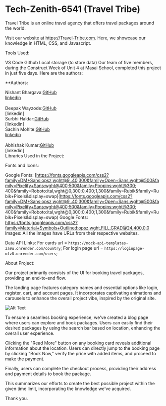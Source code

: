# Tech-Zenith-6541 (Travel Tribe)

Travel Tribe is an online travel agency that offers travel packages around the world.

Visit our website at https://Travel-Tribe.com. Here, we showcase our knowledge in HTML, CSS, and Javascript.

Tools Used:

VS Code
Github
Local storage (to store data)
Our team of five members, during the Construct Week of Unit 4 at Masai School, completed this project in just five days. Here are the authors:

\*\*Authors:<br>

Nishant Bhargava:[GitHub](https://github.com/Nishant6571)<br>
[linkedin](www.linkedin.com/in/nishant6571)<br>
<br>
Deepak Wayzode:[GitHub](https://github.com/sachin708)<br>
[linkedin]
<br>
Surbhi Haldar:[GitHub](https://github.com/sur-123-bhi)<br>
[linkedin]
<br>
Sachin Mohite:[GitHub](https://github.com/sachin708)<br>
[linkedin](https://www.linkedin.com/in/sachin-mohite-0893a7203/)<br>
<br>
Abhishak Kumar:[GitHub](https://github.com/sachin708)<br>
[linkedin]
<br>
Libraries Used in the Project:

Fonts and Icons:

Google Fonts: [https://fonts.googleapis.com/css2?family=DM+Sans:opsz,wght@9..40,300&family=Open+Sans:wght@500&family=Pixelify+Sans:wght@400;500&family=Poppins:wght@300; 400&family=Roboto:ital,wght@0,300;0,400;1,300&family=Rubik&family=Rubik+Pixels&display=swap](https://fonts.googleapis.com/css2?family=DM+Sans:opsz,wght@9..40,300&family=Open+Sans:wght@500&family=Pixelify+Sans:wght@400;500&family=Poppins:wght@300; 400&family=Roboto:ital,wght@0,300;0,400;1,300&family=Rubik&family=Rubik+Pixels&display=swap)
Google Fonts: https://fonts.googleapis.com/css2?family=Material+Symbols+Outlined:opsz,wght,FILL,GRAD@24,400,0,0
Images: All the images have URLs from their respective websites.

Data API Links: For cards url = `https://mock-api-templates-za9u.onrender.com/country`;
For login page url = `https://loginpage-olv8.onrender.com/users`;

About Project:

Our project primarily consists of the UI for booking travel packages, providing an end-to-end flow.

The landing page features category names and essential options like login, register, cart, and account pages. It incorporates captivating animations and carousels to enhance the overall project vibe, inspired by the original site.

![Alt Text](Screenshot.png)

To ensure a seamless booking experience, we've created a blog page where users can explore and book packages. Users can easily find their desired packages by using the search bar based on location, enhancing the overall user experience.

Clicking the "Read More" button on any booking card reveals additional information about the location. Users can directly jump to the booking page by clicking "Book Now," verify the price with added items, and proceed to make the payment.

Finally, users can complete the checkout process, providing their address and payment details to book the package.

This summarizes our efforts to create the best possible project within the given time limit, incorporating the knowledge we've acquired.

Thank you.
